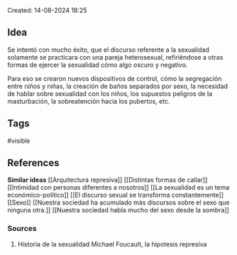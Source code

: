 Created: 14-08-2024 18:25

## <span class="pink"> **Idea** </span>
Se intentó con mucho éxito, que el discurso referente a la sexualidad solamente se practicara con una pareja heterosexual, refiriéndose a otras formas de ejercer la sexualidad cómo algo oscuro y negativo.

Para eso se crearon nuevos dispositivos de control, cómo la segregación entre niños y niñas, la creación de baños separados por sexo, la necesidad de hablar sobre sexualidad con los niños, los supuestos peligros de la masturbación, la sobreatención hacia los pubertos, etc.
## <span class="orange"> **Tags**</span>
<span class="tag"> #visible</span> 

## <span class="green"> **References**</span>
<span class="blue"> **Similar ideas** </span>
[[Arquitectura represiva]]
[[Distintas formas de callar]]
[[Intimidad con personas diferentes a nosotros]]
[[La sexualidad es un tema económico-politico]]
[[El discurso sexual se transforma constantemente]]
[[Sexo]]
[[Nuestra sociedad ha acumulado más discursos sobre el sexo que ninguna otra.]]
[[Nuestra sociedad habla mucho del sexo desde la sombra]]
### <span class="purple"> **Sources**</span>
1. Historia de la sexualidad Michael Foucault, la hipotesis represiva